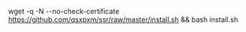 wget -q -N --no-check-certificate https://github.com/qsxpxm/ssr/raw/master/install.sh && bash install.sh

